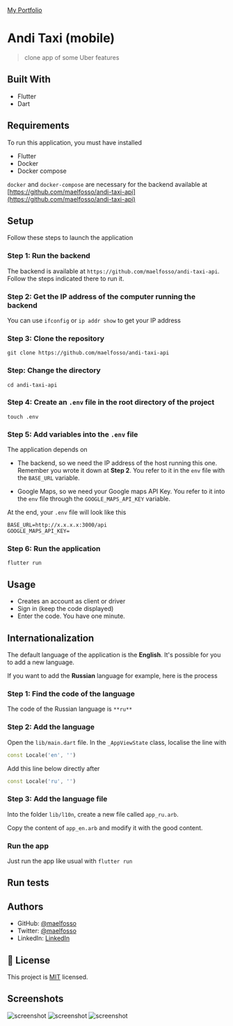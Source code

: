 [My Portfolio](https://maelfosso.github.io)

# Andi Taxi (mobile)

> clone app of some Uber features

## Built With

- Flutter
- Dart

## Requirements

To run this application, you must have installed

- Flutter
- Docker
- Docker compose

`docker` and `docker-compose` are necessary for the backend available at [https://github.com/maelfosso/andi-taxi-api](https://github.com/maelfosso/andi-taxi-api)

## Setup

Follow these steps to launch the application

### **Step 1**: Run the backend

The backend is available at `https://github.com/maelfosso/andi-taxi-api`. Follow the steps indicated there to run it.


### **Step 2**: Get the IP address of the computer running the backend

You can use `ifconfig` or `ip addr show` to get your IP address

### **Step 3**: Clone the repository 

`git clone https://github.com/maelfosso/andi-taxi-api`

### **Step**: Change the directory 

`cd andi-taxi-api`

### **Step 4**: Create an `.env` file in the root directory of the project

`touch .env`

### **Step 5**: Add variables into the `.env` file

The application depends on

- The backend, so we need the IP address of the host running this one. Remember you wrote it down at **Step 2**. You refer to it in the `env` file with the `BASE_URL` variable.

- Google Maps, so we need your Google maps API Key. You refer to it into the `env` file through the `GOOGLE_MAPS_API_KEY` variable.

At the end, your `.env` file will look like this
```.env
BASE_URL=http://x.x.x.x:3000/api
GOOGLE_MAPS_API_KEY=
```

### **Step 6**: Run the application

`flutter run`



## Usage

- Creates an account as client or driver
- Sign in (keep the code displayed)
- Enter the code. You have one minute.

## Internationalization

The default language of the application is the **English**. It's possible for you to add a new language.

If you want to add the **Russian** language for example, here is the process

### **Step 1**: Find the code of the language

The code of the Russian language is `**ru**`

### **Step 2**: Add the language

Open the `lib/main.dart` file.
In the `_AppViewState` class, localise the line with
```dart
const Locale('en', '')
```
Add this line below directly after
```dart
const Locale('ru', '')
```

### **Step 3**: Add the language file

Into the folder `lib/l10n`, create a new file called `app_ru.arb`. 

Copy the content of `app_en.arb` and modify it with the good content.

### Run the app

Just run the app like usual with `flutter run`

## Run tests


## Authors

- GitHub: [@maelfosso](https://github.com/maelfosso)
- Twitter: [@maelfosso](https://twitter.com/maelfosso)
- LinkedIn: [LinkedIn](https://www.linkedin.com/in/mael-fosso-650b6346/)

## 📝 License

This project is [MIT](./MIT.md) licensed.

## Screenshots

![screenshot](./screenshots/2.png)
![screenshot](./screenshots/4.png)
![screenshot](./screenshots/8.png)
